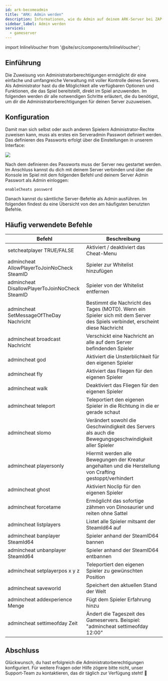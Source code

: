 ```yaml
---
id: ark-becomeadmin
title: "ARK: Admin werden"
description: Informationen, wie du Admin auf deinem ARK-Server bei ZAP-Hosting wirst - ZAP-Hosting.com Dokumentation
sidebar_label: Admin werden
services:
  - gameserver
---
```


import InlineVoucher from '@site/src/components/InlineVoucher';

## Einführung
Die Zuweisung von Administratorberechtigungen ermöglicht dir eine einfache und umfangreiche Verwaltung mit voller Kontrolle deines Servers. Als Administrator hast du die Möglichkeit alle verfügbaren Optionen und Funktionen, die das Spiel bereitstellt, direkt im Spiel anzuwenden. Im folgenden werden dir alle notwendigen Schritte erläutert, die du benötigst, um dir die Administratorberechtigungen für deinen Server zuzuweisen. 
<InlineVoucher />

## Konfiguration

Damit man sich selbst oder auch anderen Spielern Administrator-Rechte zuweisen kann, muss als erstes ein Serveradmin Passwort definiert werden. Das definieren des Passworts erfolgt über die Einstellungen in unserem Interface:

![](https://screensaver01.zap-hosting.com/index.php/s/mJrDsH34G2iCq3c/preview)

Nach dem definieren des Passworts muss der Server neu gestartet werden. Im Anschluss kannst du dich mit deinem Server verbinden und über die Konsole im Spiel mit dem folgenden Befehl und deinem Server Admin Passwort als Admin einloggen:

```
enableCheats password
```



Danach kannst du sämtliche Server-Befehle als Admin ausführen. Im folgenden findest du eine Übersicht von den am häufigsten benutzten Befehle. 



## Häufig verwendete Befehle

| Befehl                                         | Beschreibung                                                 |
| ---------------------------------------------- | ------------------------------------------------------------ |
| setcheatplayer TRUE/FALSE                      | Aktiviert / deaktiviert das Cheat-Menu                       |
| admincheat AllowPlayerToJoinNoCheck SteamID    | Spieler zur Whitelist hinzufügen                             |
| admincheat DisallowPlayerToJoinNoCheck SteamID | Spieler von der Whitelist entfernen                          |
| admincheat SetMessageOfTheDay Nachricht        | Bestimmt die Nachricht des Tages (MOTD). Wenn ein Spieler sich mit dem Server des Spiels verbindet, erscheint diese Nachricht |
| admincheat broadcast Nachricht                 | Verschickt eine Nachricht an alle auf dem Server befindenden Spieler |
| admincheat god                                 | Aktiviert die Unsterblichkeit für den eigenen Spieler        |
| admincheat fly                                 | Aktiviert das Fliegen für den eigenen Spieler                |
| admincheat walk                                | Deaktiviert das Fliegen für den eigenen Spieler              |
| admincheat teleport                            | Teleportiert den eigenen Spieler in die Richtung in die er gerade schaut |
| admincheat slomo                               | Verändert sowohl die Geschwindigkeit des Servers als auch die Bewegungsgeschwindigkeit aller Spieler |
| admincheat playersonly                         | Hiermit werden alle Bewegungen der Kreatur angehalten und die Herstellung von Crafting gestoppt/verhindert |
| admincheat ghost                               | Aktiviert Noclip für den eigenen Spieler                     |
| admincheat forcetame                           | Ermöglicht das sofortige zähmen von Dinosaurier und reiten ohne Sattel |
| admincheat listplayers                         | Listet alle Spieler mitsamt der SteamId64 auf                |
| admincheat banplayer SteamId64                 | Spieler anhand der SteamID64 bannen                          |
| admincheat unbanplayer SteamId64               | Spieler anhand der SteamID64 entbannen                       |
| admincheat setplayerpos x y z                  | Teleportiert den eigenen Spieler zu gewünschten Position     |
| admincheat saveworld                           | Speichert den aktuellen Stand der Welt                       |
| admincheat addexperience Menge                 | Fügt dem Spieler Erfahrung hinzu                             |
| admincheat settimeofday Zeit                   | Ändert die Tageszeit des Gameservers. Beispiel: "admincheat settimeofday 12:00" |

## Abschluss

Glückwunsch, du hast erfolgreich die Administratorberechtigungen konfiguriert. Für weitere Fragen oder Hilfe zögere bitte nicht, unser Support-Team zu kontaktieren, das dir täglich zur Verfügung steht! 🙂